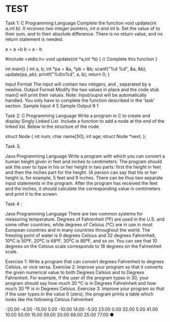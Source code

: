 # TEST
Task 1: 
C Programming Language Complete the function void update(int *a,int *b). 
It receives two integer pointers, int* a and int* b. Set the value of to their sum, and to their absolute difference. 
There is no return value, and no return statement is needed.

a = a +b
b = a - b 

#include <stdio.h> 
void update(int *a,int *b) { 
// Complete this function 
}

int main() { 
int a, b; 
int *pa = &a, *pb = &b; 
scanf("%d %d", &a, &b); 
update(pa, pb); 
printf("%d\n%d", a, b); 
return 0; 
}

Input Format The input will contain two integers, and , separated by a newline. 
Output Format Modify the two values in place and the code stub main() will print their values. 
Note: Input/ouput will be automatically handled. You only have to complete the function described in the 'task' section. 
Sample Input
4
5 
Sample Output
9 
1


Task 2: 
C Programming Language Write a program in C to create and display Singly Linked List. 
Include a function to add a node at the end of the linked list.
Below in the structure of the node

struct Node { 
int num; 
char name[50]; 
int age; 
struct Node *next; 
};



Task 3; 

Java Programming Language
Write a program with which you can convert a human height given in feet and inches to centimeters. 
The program should ask the user to type in his or her height in two parts: 
first the height in feet and then the inches part for the height. 
(A person can say that his or her height is, for example, 5 feet and 9 inches. 
There can be thus two separate input statements in the program. After the program has received the feet and the inches, 
it should calculate the corresponding value in centimeters and print it to the screen.



Task 4 : 

Java Programming Language
There are two common systems for measuring temperature. 
Degrees of Fahrenheit (ºF) are used in the U.S. and some other countries, while degrees of Celsius (ºC) are in use in most 
European countries and in many countries throughout the world. The freezing point of water is 0 degrees Celsius and 
32 degrees Fahrenheit, 10ºC is 50ºF, 20ºC is 68ºF, 30ºC is 86ºF, and so on. You can see that 10 degrees on the 
Celsius scale corresponds to 18 degrees on the Fahrenheit scale.

Exercise 1: 
Write a program that can convert degrees Fahrenheit to degrees Celsius, or vice versa.
Exercise 2: 
Improve your program so that it converts the given numerical value to both Degrees Celsius and to Degrees Fahrenheit. 
For example, if the user of the program types in 30, your program should say how much 30 ºC is in Degrees Fahreinheit and how much 30 ºF is in Degrees Celsius.
Exercise 3: 
Improve your program so that if the user types in the value 0 (zero), the program prints a table which looks like the following
Celsius Fahrenheit

-20.00 -4.00
-15.00 5.00
-10.00 14.00
-5.00 23.00
0.00 32.00
5.00 41.00
10.00 50.00
15.00 59.00
20.00 68.00
25.00 77.00
●
